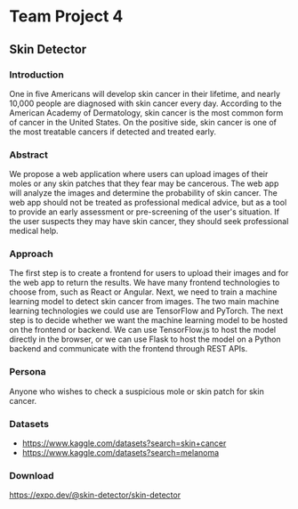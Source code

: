 # Team Project 4

## Skin Detector

### Introduction

One in five Americans will develop skin cancer in their lifetime, and nearly 10,000 people are diagnosed with skin cancer every day. According to the American Academy of Dermatology, skin cancer is the most common form of cancer in the United States. On the positive side, skin cancer is one of the most treatable cancers if detected and treated early.

### Abstract

We propose a web application where users can upload images of their moles or any skin patches that they fear may be cancerous. The web app will analyze the images and determine the probability of skin cancer. The web app should not be treated as professional medical advice, but as a tool to provide an early assessment or pre-screening of the user's situation. If the user suspects they may have skin cancer, they should seek professional medical help.

### Approach

The first step is to create a frontend for users to upload their images and for the web app to return the results. We have many frontend technologies to choose from, such as React or Angular. Next, we need to train a machine learning model to detect skin cancer from images. The two main machine learning technologies we could use are TensorFlow and PyTorch. The next step is to decide whether we want the machine learning model to be hosted on the frontend or backend. We can use TensorFlow.js to host the model directly in the browser, or we can use Flask to host the model on a Python backend and communicate with the frontend through REST APIs.

### Persona

Anyone who wishes to check a suspicious mole or skin patch for skin cancer.

### Datasets

- https://www.kaggle.com/datasets?search=skin+cancer
- https://www.kaggle.com/datasets?search=melanoma

### Download

https://expo.dev/@skin-detector/skin-detector
